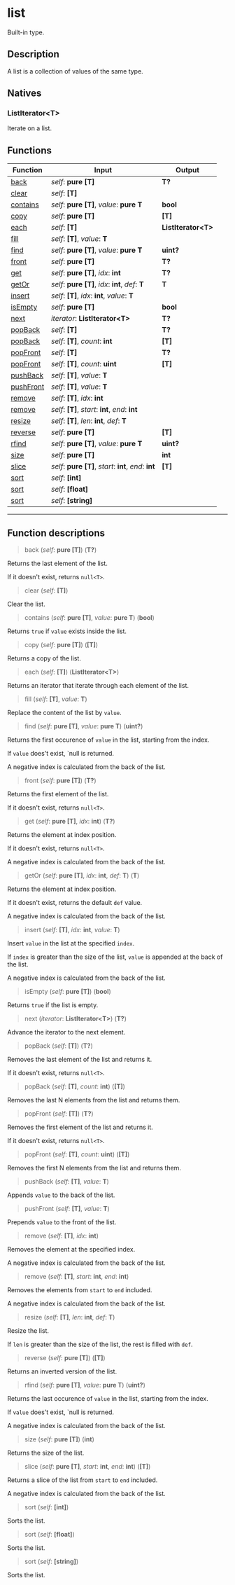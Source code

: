 # list

Built-in type.
## Description
A list is a collection of values of the same type.
## Natives
### ListIterator\<T>
Iterate on a list.
## Functions
|Function|Input|Output|
|-|-|-|
|[back](#func_0)|*self*: **pure [T]**|**T?**|
|[clear](#func_1)|*self*: **[T]**||
|[contains](#func_2)|*self*: **pure [T]**, *value*: **pure T**|**bool**|
|[copy](#func_3)|*self*: **pure [T]**|**[T]**|
|[each](#func_4)|*self*: **[T]**|**ListIterator\<T>**|
|[fill](#func_5)|*self*: **[T]**, *value*: **T**||
|[find](#func_6)|*self*: **pure [T]**, *value*: **pure T**|**uint?**|
|[front](#func_7)|*self*: **pure [T]**|**T?**|
|[get](#func_8)|*self*: **pure [T]**, *idx*: **int**|**T?**|
|[getOr](#func_9)|*self*: **pure [T]**, *idx*: **int**, *def*: **T**|**T**|
|[insert](#func_10)|*self*: **[T]**, *idx*: **int**, *value*: **T**||
|[isEmpty](#func_11)|*self*: **pure [T]**|**bool**|
|[next](#func_12)|*iterator*: **ListIterator\<T>**|**T?**|
|[popBack](#func_13)|*self*: **[T]**|**T?**|
|[popBack](#func_14)|*self*: **[T]**, *count*: **int**|**[T]**|
|[popFront](#func_15)|*self*: **[T]**|**T?**|
|[popFront](#func_16)|*self*: **[T]**, *count*: **uint**|**[T]**|
|[pushBack](#func_17)|*self*: **[T]**, *value*: **T**||
|[pushFront](#func_18)|*self*: **[T]**, *value*: **T**||
|[remove](#func_19)|*self*: **[T]**, *idx*: **int**||
|[remove](#func_20)|*self*: **[T]**, *start*: **int**, *end*: **int**||
|[resize](#func_21)|*self*: **[T]**, *len*: **int**, *def*: **T**||
|[reverse](#func_22)|*self*: **pure [T]**|**[T]**|
|[rfind](#func_23)|*self*: **pure [T]**, *value*: **pure T**|**uint?**|
|[size](#func_24)|*self*: **pure [T]**|**int**|
|[slice](#func_25)|*self*: **pure [T]**, *start*: **int**, *end*: **int**|**[T]**|
|[sort](#func_26)|*self*: **[int]**||
|[sort](#func_27)|*self*: **[float]**||
|[sort](#func_28)|*self*: **[string]**||


***
## Function descriptions

<a id="func_0"></a>
> back (*self*: **pure [T]**) (**T?**)

Returns the last element of the list.

If it doesn't exist, returns `null<T>`.

<a id="func_1"></a>
> clear (*self*: **[T]**)

Clear the list.

<a id="func_2"></a>
> contains (*self*: **pure [T]**, *value*: **pure T**) (**bool**)

Returns `true` if `value` exists inside the list.

<a id="func_3"></a>
> copy (*self*: **pure [T]**) (**[T]**)

Returns a copy of the list.

<a id="func_4"></a>
> each (*self*: **[T]**) (**ListIterator\<T>**)

Returns an iterator that iterate through each element of the list.

<a id="func_5"></a>
> fill (*self*: **[T]**, *value*: **T**)

Replace the content of the list by `value`.

<a id="func_6"></a>
> find (*self*: **pure [T]**, *value*: **pure T**) (**uint?**)

Returns the first occurence of `value` in the list, starting from the index.

If `value` does't exist, `null<int> is returned.

A negative index is calculated from the back of the list.

<a id="func_7"></a>
> front (*self*: **pure [T]**) (**T?**)

Returns the first element of the list.

If it doesn't exist, returns `null<T>`.

<a id="func_8"></a>
> get (*self*: **pure [T]**, *idx*: **int**) (**T?**)

Returns the element at index position.

If it doesn't exist, returns `null<T>`.

A negative index is calculated from the back of the list.

<a id="func_9"></a>
> getOr (*self*: **pure [T]**, *idx*: **int**, *def*: **T**) (**T**)

Returns the element at index position.

If it doesn't exist, returns the default `def` value.

A negative index is calculated from the back of the list.

<a id="func_10"></a>
> insert (*self*: **[T]**, *idx*: **int**, *value*: **T**)

Insert `value` in the list at the specified `index`.

If `index` is greater than the size of the list, `value` is appended at the back of the list.

A negative index is calculated from the back of the list.

<a id="func_11"></a>
> isEmpty (*self*: **pure [T]**) (**bool**)

Returns `true` if the list is empty.

<a id="func_12"></a>
> next (*iterator*: **ListIterator\<T>**) (**T?**)

Advance the iterator to the next element.

<a id="func_13"></a>
> popBack (*self*: **[T]**) (**T?**)

Removes the last element of the list and returns it.

If it doesn't exist, returns `null<T>`.

<a id="func_14"></a>
> popBack (*self*: **[T]**, *count*: **int**) (**[T]**)

Removes the last N elements from the list and returns them.

<a id="func_15"></a>
> popFront (*self*: **[T]**) (**T?**)

Removes the first element of the list and returns it.

If it doesn't exist, returns `null<T>`.

<a id="func_16"></a>
> popFront (*self*: **[T]**, *count*: **uint**) (**[T]**)

Removes the first N elements from the list and returns them.

<a id="func_17"></a>
> pushBack (*self*: **[T]**, *value*: **T**)

Appends `value` to the back of the list.

<a id="func_18"></a>
> pushFront (*self*: **[T]**, *value*: **T**)

Prepends `value` to the front of the list.

<a id="func_19"></a>
> remove (*self*: **[T]**, *idx*: **int**)

Removes the element at the specified index.

A negative index is calculated from the back of the list.

<a id="func_20"></a>
> remove (*self*: **[T]**, *start*: **int**, *end*: **int**)

Removes the elements from `start` to `end` included.

A negative index is calculated from the back of the list.

<a id="func_21"></a>
> resize (*self*: **[T]**, *len*: **int**, *def*: **T**)

Resize the list.

If `len` is greater than the size of the list, the rest is filled with `def`.

<a id="func_22"></a>
> reverse (*self*: **pure [T]**) (**[T]**)

Returns an inverted version of the list.

<a id="func_23"></a>
> rfind (*self*: **pure [T]**, *value*: **pure T**) (**uint?**)

Returns the last occurence of `value` in the list, starting from the index.

If `value` does't exist, `null<int> is returned.

A negative index is calculated from the back of the list.

<a id="func_24"></a>
> size (*self*: **pure [T]**) (**int**)

Returns the size of the list.

<a id="func_25"></a>
> slice (*self*: **pure [T]**, *start*: **int**, *end*: **int**) (**[T]**)

Returns a slice of the list from `start` to `end` included.

A negative index is calculated from the back of the list.

<a id="func_26"></a>
> sort (*self*: **[int]**)

Sorts the list.

<a id="func_27"></a>
> sort (*self*: **[float]**)

Sorts the list.

<a id="func_28"></a>
> sort (*self*: **[string]**)

Sorts the list.

